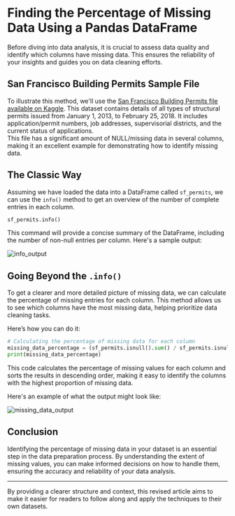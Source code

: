 # Finding the Percentage of Missing Data Using a Pandas DataFrame

Before diving into data analysis, it is crucial to assess data quality and identify which columns have missing data. This ensures the reliability of your insights and guides you on data cleaning efforts.

## San Francisco Building Permits Sample File

To illustrate this method, we'll use the [San Francisco Building Permits file available on Kaggle](https://www.kaggle.com/datasets). This dataset contains details of all types of structural permits issued from January 1, 2013, to February 25, 2018. It includes application/permit numbers, job addresses, supervisorial districts, and the current status of applications.  
This file has a significant amount of NULL/missing data in several columns, making it an excellent example for demonstrating how to identify missing data.

## The Classic Way

Assuming we have loaded the data into a DataFrame called `sf_permits`, we can use the `info()` method to get an overview of the number of complete entries in each column.

```python
sf_permits.info()
```

This command will provide a concise summary of the DataFrame, including the number of non-null entries per column. Here's a sample output:

![info_output](path_to_info_image)

## Going Beyond the `.info()`

To get a clearer and more detailed picture of missing data, we can calculate the percentage of missing entries for each column. This method allows us to see which columns have the most missing data, helping prioritize data cleaning tasks.

Here’s how you can do it:

```python
# Calculating the percentage of missing data for each column
missing_data_percentage = (sf_permits.isnull().sum() / sf_permits.isnull().count()).sort_values(ascending=False)
print(missing_data_percentage)
```

This code calculates the percentage of missing values for each column and sorts the results in descending order, making it easy to identify the columns with the highest proportion of missing data.

Here's an example of what the output might look like:

![missing_data_output](path_to_missing_data_image)

## Conclusion

Identifying the percentage of missing data in your dataset is an essential step in the data preparation process. By understanding the extent of missing values, you can make informed decisions on how to handle them, ensuring the accuracy and reliability of your data analysis.

---

By providing a clearer structure and context, this revised article aims to make it easier for readers to follow along and apply the techniques to their own datasets.
